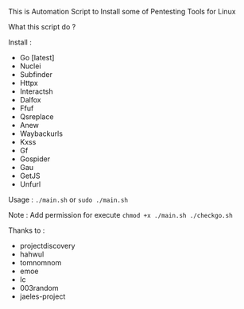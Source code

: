 This is Automation Script to Install some of Pentesting Tools for Linux

What this script do ?

Install :
- Go [latest]
- Nuclei
- Subfinder
- Httpx
- Interactsh
- Dalfox
- Ffuf
- Qsreplace
- Anew
- Waybackurls
- Kxss
- Gf
- Gospider
- Gau
- GetJS
- Unfurl

Usage : `./main.sh` or `sudo ./main.sh`

Note : Add permission for execute `chmod +x ./main.sh ./checkgo.sh`

Thanks to :
- projectdiscovery
- hahwul
- tomnomnom
- emoe
- lc
- 003random
- jaeles-project

